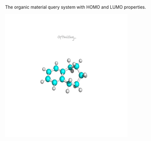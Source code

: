 The organic material query system with HOMO and LUMO properties.

<img src="https://github.com/minhsueh/ml-with-ms/blob/master/static/back.gif" width="400" height="400" />
